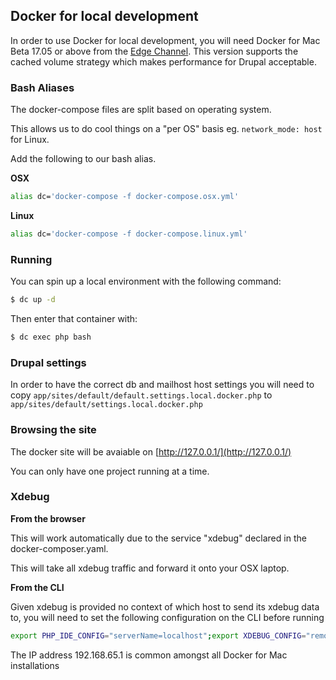 ## Docker for local development

In order to use Docker for local development, you will need Docker for Mac Beta 17.05 or above from the [Edge Channel][1]. This version supports the cached volume strategy which makes performance for Drupal acceptable.

### Bash Aliases

The docker-compose files are split based on operating system.

This allows us to do cool things on a "per OS" basis eg. `network_mode: host` for Linux.

Add the following to our bash alias.

**OSX**

```bash
alias dc='docker-compose -f docker-compose.osx.yml'
```

**Linux**

```bash
alias dc='docker-compose -f docker-compose.linux.yml'
```

### Running

You can spin up a local environment with the following command:

```bash
$ dc up -d
```

Then enter that container with:

```bash
$ dc exec php bash
```

### Drupal settings

In order to have the correct db and mailhost host settings you will need to copy `app/sites/default/default.settings.local.docker.php` to `app/sites/default/settings.local.docker.php`

### Browsing the site

The docker site will be avaiable on [http://127.0.0.1/](http://127.0.0.1/)

You can only have one project running at a time.

[1]: https://docs.docker.com/docker-for-mac/install/

### Xdebug

**From the browser**

This will work automatically due to the service "xdebug" declared in the docker-composer.yaml.

This will take all xdebug traffic and forward it onto your OSX laptop.

**From the CLI**

Given xdebug is provided no context of which host to send its xdebug data to, you will need to
set the following configuration on the CLI before running

```bash
export PHP_IDE_CONFIG="serverName=localhost";export XDEBUG_CONFIG="remote_host=192.168.65.1";
```

The IP address 192.168.65.1 is common amongst all Docker for Mac installations
